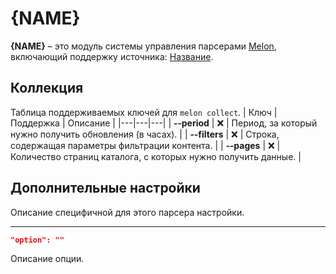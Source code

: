 # {NAME}
**{NAME}** – это модуль системы управления парсерами [Melon](https://github.com/Otaku-Melons/Melon), включающий поддержку источника: [Название](ссылка).

## Коллекция
Таблица поддерживаемых ключей для `melon collect`.
| Ключ | Поддержка | Описание |
|---|---|---|
| **&#x2011;&#x2011;period** | ❌ | Период, за который нужно получить обновления (в часах). |
| **&#x2011;&#x2011;filters** | ❌ | Строка, содержащая параметры фильтрации контента. |
| **&#x2011;&#x2011;pages** | ❌ | Количество страниц каталога, с которых нужно получить данные. |

## Дополнительные настройки
Описание специфичной для этого парсера настройки.
___
```JSON
"option": ""
```
Описание опции.